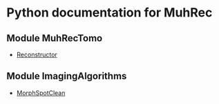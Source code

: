 # Python documentation for MuhRec

## Module MuhRecTomo
- [Reconstructor](reconstructor)

## Module ImagingAlgorithms
- [MorphSpotClean](MorphSpotClean)

